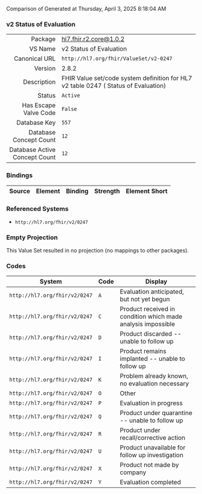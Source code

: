 Comparison of 
Generated at Thursday, April 3, 2025 8:18:04 AM

### v2 Status of Evaluation

|      |     |
| ---: | --- |
| Package | hl7.fhir.r2.core@1.0.2 |
| VS Name | v2 Status of Evaluation |
| Canonical URL | `http://hl7.org/fhir/ValueSet/v2-0247` |
| Version | 2.8.2 |
| Description | FHIR Value set/code system definition for HL7 v2 table 0247 ( Status of Evaluation) |
| Status | `Active` |
| Has Escape Valve Code | `False` |
| Database Key | `557` |
| Database Concept Count | `12` |
| Database Active Concept Count | `12` |
### Bindings

| Source | Element | Binding | Strength | Element Short |
| ------ | ------- | ------- | -------- | ------------- |

### Referenced Systems

* `http://hl7.org/fhir/v2/0247`
### Empty Projection

This Value Set resulted in no projection (no mappings to other packages).

### Codes

| System | Code | Display |
| ------ | ---- | ------- |
| `http://hl7.org/fhir/v2/0247` | `A` | Evaluation anticipated, but not yet begun |
| `http://hl7.org/fhir/v2/0247` | `C` | Product received in condition which made analysis impossible |
| `http://hl7.org/fhir/v2/0247` | `D` | Product discarded -- unable to follow up |
| `http://hl7.org/fhir/v2/0247` | `I` | Product remains implanted -- unable to follow up |
| `http://hl7.org/fhir/v2/0247` | `K` | Problem already known, no evaluation necessary |
| `http://hl7.org/fhir/v2/0247` | `O` | Other |
| `http://hl7.org/fhir/v2/0247` | `P` | Evaluation in progress |
| `http://hl7.org/fhir/v2/0247` | `Q` | Product under quarantine -- unable to follow up |
| `http://hl7.org/fhir/v2/0247` | `R` | Product under recall/corrective action |
| `http://hl7.org/fhir/v2/0247` | `U` | Product unavailable for follow up investigation |
| `http://hl7.org/fhir/v2/0247` | `X` | Product not made by company |
| `http://hl7.org/fhir/v2/0247` | `Y` | Evaluation completed |
